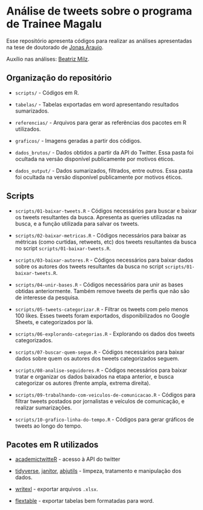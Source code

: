 
<!-- README.md is generated from README.Rmd. Please edit that file -->

# Análise de tweets sobre o programa de Trainee Magalu

Esse repositório apresenta códigos para realizar as análises
apresentadas na tese de doutorado de [Jonas
Araujo](https://github.com/J-AR20).

Auxílio nas análises: [Beatriz Milz](https://github.com/beatrizmilz).

## Organização do repositório

- `scripts/` - Códigos em R.

- `tabelas/` - Tabelas exportadas em word apresentando resultados
  sumarizados.

- `referencias/` - Arquivos para gerar as referências dos pacotes em R
  utilizados.

- `graficos/` - Imagens geradas a partir dos códigos.

- `dados_brutos/` - Dados obtidos a partir da API do Twitter. Essa pasta
  foi ocultada na versão disponível publicamente por motivos éticos.

- `dados_output/` - Dados sumarizados, filtrados, entre outros. Essa
  pasta foi ocultada na versão disponível publicamente por motivos
  éticos.

## Scripts

- `scripts/01-baixar-tweets.R` - Códigos necessários para buscar e
  baixar os tweets resultantes da busca. Apresenta as queries utilizadas
  na busca, e a função utilizada para salvar os tweets.

- `scripts/02-baixar-metricas.R` - Códigos necessários para baixar as
  métricas (como curtidas, retweets, etc) dos tweets resultantes da
  busca no script `scripts/01-baixar-tweets.R`.

- `scripts/03-baixar-autores.R` - Códigos necessários para baixar dados
  sobre os autores dos tweets resultantes da busca no script
  `scripts/01-baixar-tweets.R`.

- `scripts/04-unir-bases.R` - Códigos necessários para unir as bases
  obtidas anteriormente. Também remove tweets de perfis que não são de
  interesse da pesquisa.

- `scripts/05-tweets-categorizar.R` - Filtrar os tweets com pelo menos
  100 likes. Esses tweets foram exportados, disponibilizados no Google
  Sheets, e categorizados por lá.

- `scripts/06-explorando-categorias.R` - Explorando os dados dos tweets
  categorizados.

- `scripts/07-buscar-quem-segue.R` - Códigos necessários para baixar
  dados sobre quem os autores dos tweets categorizados seguem.

- `scripts/08-analise-seguidores.R` - Códigos necessários para baixar
  tratar e organizar os dados baixados na etapa anterior, e busca
  categorizar os autores (frente ampla, extrema direita).

- `scripts/09-trabalhando-com-veiculos-de-comunicacao.R` - Códigos para
  filtrar tweets postados por jornalistas e veículos de comunicação, e
  realizar sumarizações.

- `scripts/10-grafico-linha-do-tempo.R` - Códigos para gerar gráficos de
  tweets ao longo do tempo.

## Pacotes em R utilizados

- [academictwitteR](https://github.com/cjbarrie/academictwitteR) -
  acesso à API do twitter

- [tidyverse](https://www.tidyverse.org/),
  [janitor](https://cran.r-project.org/web/packages/janitor/index.html),
  [abjutils](https://cran.r-project.org/web/packages/abjutils/index.html) -
  limpeza, tratamento e manipulação dos dados.

- [writexl](https://docs.ropensci.org/writexl/) - exportar arquivos
  `.xlsx`.

- [flextable](https://davidgohel.github.io/flextable/) - exportar
  tabelas bem formatadas para word.

